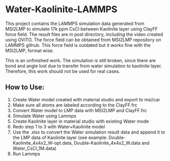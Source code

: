 # Water-Kaolinite-LAMMPS
This project contains the LAMMPS simulation data generated from MSI2LMP to simulate 17k ppm CsCl between Kaolinite layer using ClayFF force field. The result files are in post directory, including the video created using OVITO. The force field can be obtained from MSI2LMP repository on LAMMPS github. This force field is outdated but it works fine with the MSI2LMP, format wise.

This is an unfinished work. The simulation is still broken, since there are bond and angle lost due to transfer from water simulation to kaolinite layer. Therefore, this work should not be used for real cases. 

## How to Use:

1. Create Water model created with material studio and export to msi/car
2. Make sure all atoms are labeled according to the ClayFF.frc
3. Convert Water model to LMP data with MSI2LMP and ClayFF.frc
4. Simulate Water using Lammps
5. Create Kaolinite layer in material studio with existing Water mode
6. Redo step 1 to 3 with Water+Kaolinite model 
7. Use the .xlsx to convert the Water simulation result data and append it to the LMP data of Kaolinite layer (see example: Double-Kaolinite_4x4x2_W-opt.data, Double-Kaolinite_4x4x2_W.data and Water_CsCl_1M.data)
8. Run Lammps
